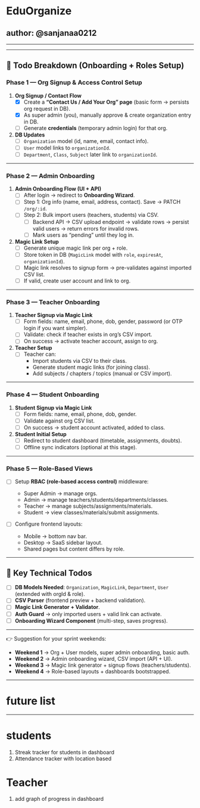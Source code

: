 # EduOrganize

## author: @sanjanaa0212

---

---

## 📝 Todo Breakdown (Onboarding + Roles Setup)

### **Phase 1 — Org Signup & Access Control Setup**

1. **Org Signup / Contact Flow**
   - [x] Create a **“Contact Us / Add Your Org” page** (basic form → persists org request in DB).
   - [x] As super admin (you), manually approve & create organization entry in DB.
   - [ ] Generate **credentials** (temporary admin login) for that org.

2. **DB Updates**
   - [ ] `Organization` model (id, name, email, contact info).
   - [ ] `User` model links to `organizationId`.
   - [ ] `Department`, `Class`, `Subject` later link to `organizationId`.

---

### **Phase 2 — Admin Onboarding**

1. **Admin Onboarding Flow (UI + API)**
   - [ ] After login → redirect to **Onboarding Wizard**.
   - [ ] Step 1: Org info (name, email, address, contact). Save → PATCH `/org/:id`.
   - [ ] Step 2: Bulk import users (teachers, students) via CSV.
     - [ ] Backend API → CSV upload endpoint → validate rows → persist valid users → return errors for invalid rows.
     - [ ] Mark users as “pending” until they log in.

2. **Magic Link Setup**
   - [ ] Generate unique magic link per org + role.
   - [ ] Store token in DB (`MagicLink` model with `role`, `expiresAt`, `organizationId`).
   - [ ] Magic link resolves to signup form → pre-validates against imported CSV list.
   - [ ] If valid, create user account and link to org.

---

### **Phase 3 — Teacher Onboarding**

1. **Teacher Signup via Magic Link**
   - [ ] Form fields: name, email, phone, dob, gender, password (or OTP login if you want simpler).
   - [ ] Validate: check if teacher exists in org’s CSV import.
   - [ ] On success → activate teacher account, assign to org.

2. **Teacher Setup**
   - [ ] Teacher can:
     - Import students via CSV to their class.
     - Generate student magic links (for joining class).
     - Add subjects / chapters / topics (manual or CSV import).

---

### **Phase 4 — Student Onboarding**

1. **Student Signup via Magic Link**
   - [ ] Form fields: name, email, phone, dob, gender.
   - [ ] Validate against org CSV list.
   - [ ] On success → student account activated, added to class.

2. **Student Initial Setup**
   - [ ] Redirect to student dashboard (timetable, assignments, doubts).
   - [ ] Offline sync indicators (optional at this stage).

---

### **Phase 5 — Role-Based Views**

- [ ] Setup **RBAC (role-based access control)** middleware:
  - Super Admin → manage orgs.
  - Admin → manage teachers/students/departments/classes.
  - Teacher → manage subjects/assignments/materials.
  - Student → view classes/materials/submit assignments.

- [ ] Configure frontend layouts:
  - Mobile → bottom nav bar.
  - Desktop → SaaS sidebar layout.
  - Shared pages but content differs by role.

---

## 🔑 Key Technical Todos

- [ ] **DB Models Needed**: `Organization`, `MagicLink`, `Department`, `User` (extended with orgId & role).
- [ ] **CSV Parser** (frontend preview + backend validation).
- [ ] **Magic Link Generator + Validator**.
- [ ] **Auth Guard** → only imported users + valid link can activate.
- [ ] **Onboarding Wizard Component** (multi-step, saves progress).

---

👉 Suggestion for your sprint weekends:

- **Weekend 1** → Org + User models, super admin onboarding, basic auth.
- **Weekend 2** → Admin onboarding wizard, CSV import (API + UI).
- **Weekend 3** → Magic link generator + signup flows (teachers/students).
- **Weekend 4** → Role-based layouts + dashboards bootstrapped.

---

# future list

---

# students

1. Streak tracker for students in dashboard
2. Attendance tracker with location based

# Teacher

1. add graph of progress in dashboard
